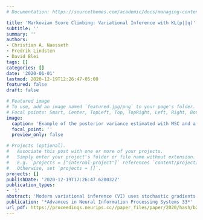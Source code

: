 ```yaml
---
# Documentation: https://sourcethemes.com/academic/docs/managing-content/

title: 'Markovian Score Climbing: Variational Inference with KL(p||q)'
subtitle: ''
summary: ''
authors:
- Christian A. Naesseth
- Fredrik Lindsten
- David Blei
tags: []
categories: []
date: '2020-01-01'
lastmod: 2020-12-19T12:26:47-05:00
featured: false
draft: false

# Featured image
# To use, add an image named `featured.jpg/png` to your page's folder.
# Focal points: Smart, Center, TopLeft, Top, TopRight, Left, Right, BottomLeft, Bottom, BottomRight.
image:
  caption: 'Example of the posterior variance estimated with MSC and a biased method (self-normalised IS/reweighting).'
  focal_point: ''
  preview_only: false

# Projects (optional).
#   Associate this post with one or more of your projects.
#   Simply enter your project's folder or file name without extension.
#   E.g. `projects = ["internal-project"]` references `content/project/deep-learning/index.md`.
#   Otherwise, set `projects = []`.
projects: []
publishDate: '2020-12-19T17:26:47.620032Z'
publication_types:
- '1'
abstract: 'Modern variational inference (VI) uses stochastic gradients to avoid intractable expectations, enabling large-scale probabilistic inference in complex models. VI posits a family of approximating distributions q and then finds the member of that family that is closest to the exact posterior p. Traditionally, VI algorithms minimize the “exclusive Kullback-Leibler (KL)” KL(q||p), often for computational convenience. Recent research, however, has also focused on the “inclusive KL” KL(p||q), which has good statistical properties that makes it more appropriate for certain inference problems. This paper develops a simple algorithm for reliably minimizing the inclusive KL using stochastic gradients with vanishing bias. This method, which we call Markovian score climbing (MSC), converges to a local optimum of the inclusive KL. It does not suffer from the systematic errors inherent in existing methods, such as Reweighted Wake-Sleep and Neural Adaptive Sequential Monte Carlo, which lead to bias in their final estimates. We illustrate convergence on a toy model and demonstrate the utility of MSC on Bayesian probit regression for classification as well as a stochastic volatility model for financial data.'
publication: '*Advances in Neural Information Processing Systems 33*'
url_pdf: https://proceedings.neurips.cc//paper_files/paper/2020/hash/b20706935de35bbe643733f856d9e5d6-Abstract.html
---
```


